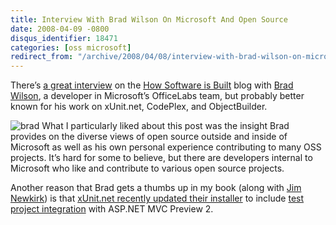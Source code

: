 ```yaml
---
title: Interview With Brad Wilson On Microsoft And Open Source
date: 2008-04-09 -0800
disqus_identifier: 18471
categories: [oss microsoft]
redirect_from: "/archive/2008/04/08/interview-with-brad-wilson-on-microsoft-and-open-source.aspx/"
---
```


There’s [a great
interview](http://howsoftwareisbuilt.com/2008/04/08/interview-with-brad-wilson-software-developer-officelabs-microsoft/ "Interview with Brad Wilson")
on the [How Software is
Built](http://howsoftwareisbuilt.com/ "How Software is Built") blog with
[Brad Wilson](http://bradwilson.typepad.com/ "Brad Wilson"), a developer
in Microsoft’s OfficeLabs team, but probably better known for his work
on xUnit.net, CodePlex, and ObjectBuilder.

![brad](https://haacked.com/images/haacked_com/WindowsLiveWriter/InterviewWithBradWilsonOnMicrosoftAndOpe_B4F0/brad_3.png)
What I particularly liked about this post was the insight Brad provides
on the diverse views of open source outside and inside of Microsoft as
well as his own personal experience contributing to many OSS projects.
It’s hard for some to believe, but there are developers internal to
Microsoft who like and contribute to various open source projects.

Another reason that Brad gets a thumbs up in my book (along with [Jim
Newkirk](http://blogs.msdn.com/jamesnewkirk/ "Jim's Blog")) is that
[xUnit.net recently updated their
installer](http://bradwilson.typepad.com/blog/2008/04/xunitnet-rc2--1.html "xUnit.net RC2 Refresh")
to include [test project
integration](https://haacked.com/archive/2008/02/12/asp.net-mvc-update.aspx "Test project integration with ASP.NET MVC")
with ASP.NET MVC Preview 2.

